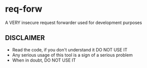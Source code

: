 # req-forw

A VERY insecure request forwarder used for development purposes

## DISCLAIMER

* Read the code, if you don't understand it DO NOT USE IT
* Any serious usage of this tool is a sign of a serious problem
* When in doubt, DO NOT USE IT